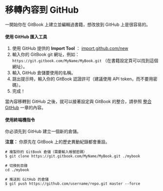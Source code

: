 # 移轉內容到 GitHub

一開始你在 GitBook 上建立並編輯過書籍，想改放到 GitHub 上是很容易的。

#### 使用 GitHub 匯入工具

1. 使用 GitHub 提供的 **Import Tool** ：  [import.github.com/new](https://import.github.com/new)
2. 輸入你的 GitBook git 網址，例如： `https://git.gitbook.com/MyName/MyBook.git` （在書籍設定頁可以找到這個網址）。
3. 輸入 GitHub 倉儲要使用的名稱。
4. 跳出提示時，輸入你的 GitBook 認證許可（建議使用 API token，而不要用密碼）。
5. 完成！

當內容移轉到 GitHub 之後，就可以接著設定與 GitBook 的整合，請參照 [整合 GitHub](./README.md) 一章的內容。


#### 使用終端機指令

你必須先到 GitHub 建立一個新的倉儲。

**注意：** 你原先在 GitBook 上的歷史異動紀錄都會重設。

```
# 複製你的 GitBook 倉儲（需要輸入帳號密碼）
$ git clone https://git.gitbook.com/MyName/MyBook.git ./mybook

# 切換到目錄
cd ./mybook

# 推送到 GitHub 的倉儲
$ git push https://github.com/username/repo.git master --force
```